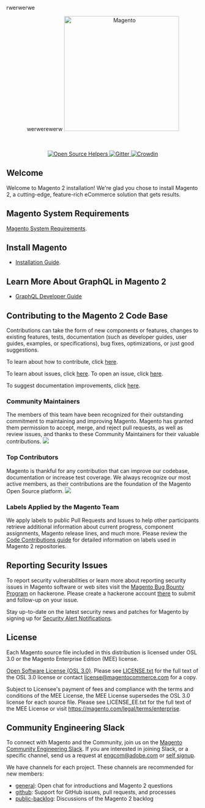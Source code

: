 rwerwerwe<p align="center">werwerewerw
  <a href="https://magento.com">
    <img src="https://static.magento.com/sites/all/themes/magento/logo.svg" width="300px" alt="Magento" />
  </a>
</p>
<p align="center">
    <br /><br />
    <a href="https://www.codetriage.com/magento/magento2">
        <img src="https://www.codetriage.com/magento/magento2/badges/users.svg" alt="Open Source Helpers" />
    </a>
    <a href="https://gitter.im/magento/magento2?utm_source=badge&utm_medium=badge&utm_campaign=pr-badge">
        <img src="https://badges.gitter.im/Join%20Chat.svg" alt="Gitter" />
    </a>
    <a href="https://crowdin.com/project/magento-2">
        <img src="https://d322cqt584bo4o.cloudfront.net/magento-2/localized.svg" alt="Crowdin" />
    </a>
</p>

## Welcome
Welcome to Magento 2 installation! We're glad you chose to install Magento 2, a cutting-edge, feature-rich eCommerce solution that gets results.

## Magento System Requirements
[Magento System Requirements](https://devdocs.magento.com/guides/v2.3/install-gde/system-requirements.html).

## Install Magento

*    [Installation Guide](https://devdocs.magento.com/guides/v2.3/install-gde/bk-install-guide.html).

## Learn More About GraphQL in Magento 2

* [GraphQL Developer Guide](https://devdocs.magento.com/guides/v2.3/graphql/index.html)

<h2>Contributing to the Magento 2 Code Base</h2>
Contributions can take the form of new components or features, changes to existing features, tests, documentation (such as developer guides, user guides, examples, or specifications), bug fixes, optimizations, or just good suggestions.

To learn about how to contribute, click [here][1].

To learn about issues, click [here][2]. To open an issue, click [here][3].

To suggest documentation improvements, click [here][4].

[1]: https://devdocs.magento.com/guides/v2.3/contributor-guide/contributing.html
[2]: https://devdocs.magento.com/guides/v2.3/contributor-guide/contributing.html#report
[3]: https://github.com/magento/magento2/issues
[4]: https://devdocs.magento.com

<h3>Community Maintainers</h3>
The members of this team have been recognized for their outstanding commitment to maintaining and improving Magento. Magento has granted them permission to accept, merge, and reject pull requests, as well as review issues, and thanks to these Community Maintainers for their valuable contributions.

<a href="https://magento.com/magento-contributors#maintainers">
    <img src="https://raw.githubusercontent.com/wiki/magento/magento2/images/maintainers.png"/>
</a>

<h3>Top Contributors</h3>
Magento is thankful for any contribution that can improve our codebase, documentation or increase test coverage. We always recognize our most active members, as their contributions are the foundation of the Magento Open Source platform.
<a href="https://magento.com/magento-contributors">
    <img src="https://raw.githubusercontent.com/wiki/magento/magento2/images/contributors.png"/>
</a>

### Labels Applied by the Magento Team
We apply labels to public Pull Requests and Issues to help other participants retrieve additional information about current progress, component assignments, Magento release lines, and much more.
Please review the [Code Contributions guide](https://devdocs.magento.com/guides/v2.3/contributor-guide/contributing.html#labels) for detailed information on labels used in Magento 2 repositories.

## Reporting Security Issues

To report security vulnerabilities or learn more about reporting security issues in Magento software or web sites visit the [Magento Bug Bounty Program](https://hackerone.com/magento) on hackerone. Please create a hackerone account [there](https://hackerone.com/magento) to submit and follow-up on your issue.

Stay up-to-date on the latest security news and patches for Magento by signing up for [Security Alert Notifications](https://magento.com/security/sign-up).

## License

Each Magento source file included in this distribution is licensed under OSL 3.0 or the Magento Enterprise Edition (MEE) license.

[Open Software License (OSL 3.0)](https://opensource.org/licenses/osl-3.0.php).
Please see [LICENSE.txt](https://github.com/magento/magento2/blob/2.3-develop/LICENSE.txt) for the full text of the OSL 3.0 license or contact license@magentocommerce.com for a copy.

Subject to Licensee's payment of fees and compliance with the terms and conditions of the MEE License, the MEE License supersedes the OSL 3.0 license for each source file.
Please see LICENSE_EE.txt for the full text of the MEE License or visit https://magento.com/legal/terms/enterprise.

## Community Engineering Slack

To connect with Magento and the Community, join us on the [Magento Community Engineering Slack](https://magentocommeng.slack.com). If you are interested in joining Slack, or a specific channel, send us a request at [engcom@adobe.com](mailto:engcom@adobe.com) or [self signup](https://opensource.magento.com/slack).


We have channels for each project. These channels are recommended for new members:

- [general](https://magentocommeng.slack.com/messages/C4YS78WE6): Open chat for introductions and Magento 2 questions
- [github](https://magentocommeng.slack.com/messages/C7KB93M32): Support for GitHub issues, pull requests, and processes
- [public-backlog](https://magentocommeng.slack.com/messages/CCV3J3RV5): Discussions of the Magento 2 backlog
